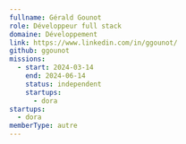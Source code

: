 ```yaml
---
fullname: Gérald Gounot
role: Développeur full stack
domaine: Développement
link: https://www.linkedin.com/in/ggounot/
github: ggounot
missions:
  - start: 2024-03-14
    end: 2024-06-14
    status: independent
    startups:
      - dora
startups:
  - dora
memberType: autre
---
```


